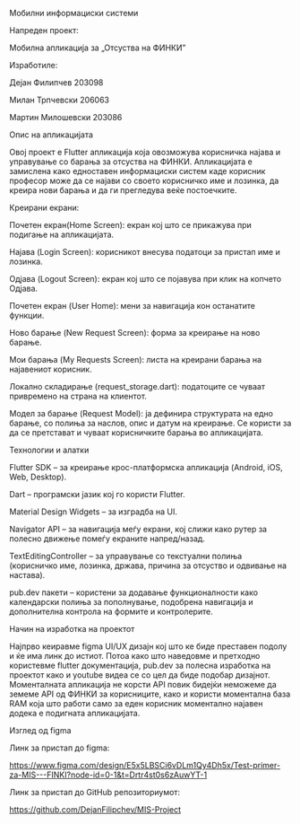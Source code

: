  

 

 

 

 

Мобилни информациски системи 

 

 

Напреден проект: 

Мобилна апликација за „Отсуства на ФИНКИ” 

 

 

 

 

 

 

 

 

 

Изработиле:  

Дејан Филипчев 203098 

Милан Трпчевски 206063 

Мартин Милошевски 203086 

 

Опис на апликацијата 

 

Овој проект е Flutter апликација која овозможува корисничка најава и управување со барања за отсуства на ФИНКИ. Апликацијата е замислена како едноставен информациски систем каде корисник професор може да се најави со своето корисничко име и лозинка, да креира нови барања и да ги прегледува веќе постоечките. 

Креирани екрани: 

Почетен екран(Home Screen): екран кој што се прикажува при подигање на апликацијата. 

Најава (Login Screen): корисникот внесува податоци за пристап име и лозинка. 

Одјава (Logout Screen): екран кој што се појавува при клик на копчето Одјава. 

Почетен екран (User Home): мени за навигација кон останатите функции. 

Ново барање (New Request Screen): форма за креирање на ново барање. 

Мои барања (My Requests Screen): листа на креирани барања на најавениот корисник. 

Локално складирање (request_storage.dart): податоците се чуваат привремено на страна на клиентот. 

Модел за барање (Request Model): ја дефинира структурата на едно барање, со полиња за наслов, опис и датум на креирање. Се користи за да се претстават и чуваат корисничките барања во апликацијата. 

 

Технологии и алатки 

Flutter SDK – за креирање крос-платформска апликација (Android, iOS, Web, Desktop). 

Dart – програмски јазик кој го користи Flutter. 

Material Design Widgets – за изградба на UI. 

Navigator API – за навигација меѓу екрани, кој слижи како рутер за полесно движење помеѓу екраните напред/назад. 

TextEditingController – за управување со текстуални полиња (корисничко име, лозинка, држава, причина за отсуство и одвивање на настава). 

pub.dev пакети – користени за додавање функционалности како календарски полиња за пополнување, подобрена навигација и дополнителна контрола на формите и контролерите. 

Начин на изработка на проектот 

Најпрво кеиравме figma UI/UX дизајн кој што ке биде преставен подолу и ќе има линк до истиот. Потоа како што наведовме и претходно користевме flutter документација, pub.dev за полесна изработка на проектот како и youtube видеа се со цел да биде подобар дизајнот. Моменталната апликација не корсти API повик бидејќи неможеме да земеме API од ФИНКИ за корисниците, како и користи моментална база RAM која што работи само за еден корисник моментално најавен додека е подигната апликацијата. 

Изглед од figma 

 

 

 

Линк за пристап до figma: 

https://www.figma.com/design/E5x5LBSCi6vDLm1Qy4Dh5x/Test-primer-za-MIS---FINKI?node-id=0-1&t=Drtr4st0s6zAuwYT-1 

Линк за пристап до GitHub репозиториумот: 

https://github.com/DejanFilipchev/MIS-Project 
